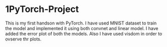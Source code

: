 # 1PyTorch-Project
This is my first handson with PyTorch. 
I have used MNIST dataset to train the model and implemented it using both convnet and linear model. 
I have added the error plot of both the models. 
Also I have used visdom in order to ovserve thr plots.
